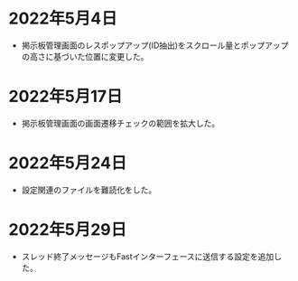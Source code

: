 # 2022年5月4日

- 掲示板管理画面のレスポップアップ(ID抽出)をスクロール量とポップアップの高さに基づいた位置に変更した。

# 2022年5月17日

- 掲示板管理画面の画面遷移チェックの範囲を拡大した。

# 2022年5月24日

- 設定関連のファイルを難読化をした。

# 2022年5月29日

- スレッド終了メッセージもFastインターフェースに送信する設定を追加した。
